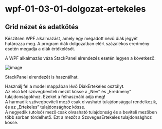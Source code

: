 # wpf-01-03-01-dolgozat-ertekeles
## Grid nézet és adatkötés

Készítsen WPF alkalmazást, amely egy megadott nevű diák jegyét határozza meg. A program diák dolgozatban elért százalékos eredmény esetén megadja a diák értékelését.


A WPF alkalmazás váza StackPanel elrendezés esetén legyen a következő:  

![image](https://github.com/csarp-dotnet-core-wpf-task/wpf-01-04-01-mark/blob/main/dolgozat_ertekeles.png)

StackPanel elrendezét is használhat.

Használj fel a model mappában lévő DiakErtekeles osztályt.  
Az első két szövegbeviteli mezőt kösse a „Nev” és „Eredmeny” tulajdonságokhoz. Ezeket a felhasználó adja meg!  
A harmadik szövegbeviteli mező csak olvasható tulajdonsággal rendelkezik, és az „Ertekeles” tulajdonsághoz kösse.  
A negyedik (utolsó) mező csak olvasható tulajdonság és a beviteli mezőben több sorban tördelhető. Ezt a mezőt a SzovegesErtekeles tulajdonsághoz kösse.  
